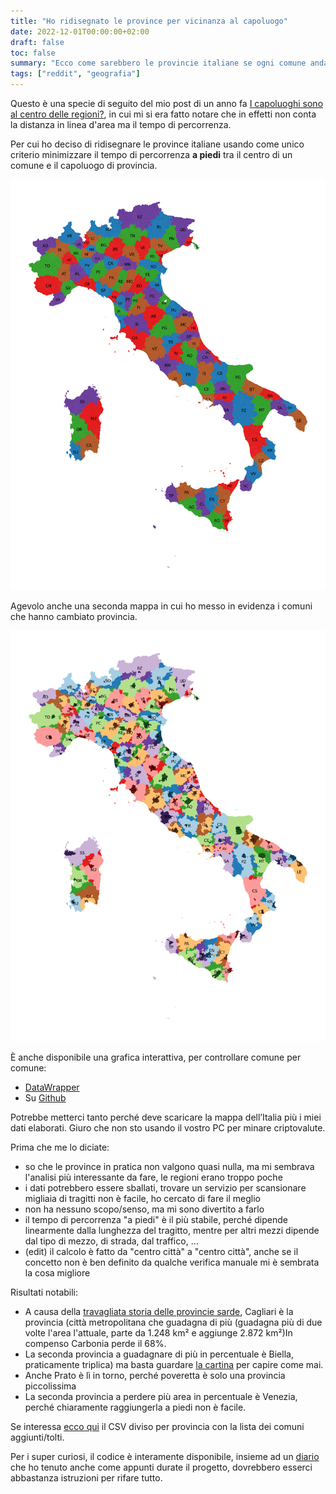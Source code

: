 ```yaml
---
title: "Ho ridisegnato le province per vicinanza al capoluogo"
date: 2022-12-01T00:00:00+02:00
draft: false
toc: false
summary: "Ecco come sarebbero le provincie italiane se ogni comune andasse con il capoluogo più vicino."
tags: ["reddit", "geografia"]
---
```


Questo è una specie di seguito del mio post di un anno fa [I capoluoghi sono al centro delle regioni?](/posts/capoluoghi-centro-regioni/), in cui mi si era fatto notare che in effetti non conta la distanza in linea d'area ma il tempo di percorrenza.

Per cui ho deciso di ridisegnare le province italiane usando come unico criterio minimizzare il tempo di percorrenza **a piedi** tra il centro di un comune e il capoluogo di provincia.

![Le province italiane per vicinanza](/images/province-vicinanza/province-ns.png)

Agevolo anche una seconda mappa in cui ho messo in evidenza i comuni che hanno cambiato provincia.

![In colore più acceso i capoluoghi e i comuni che hanno "cambiato" provincia.](/images/province-vicinanza/province-nc.png)

È anche disponibile una grafica interattiva, per controllare comune per comune:

* [DataWrapper](https://datawrapper.dwcdn.net/Cy395/1/)
* Su [Github](https://timendum.github.io/province-vicine/)

Potrebbe metterci tanto perché deve scaricare la mappa dell’Italia più i miei dati elaborati. Giuro che non sto usando il vostro PC per minare criptovalute.

Prima che me lo diciate:

* so che le province in pratica non valgono quasi nulla, ma mi sembrava l'analisi più interessante da fare, le regioni erano troppo poche
* i dati potrebbero essere sballati, trovare un servizio per scansionare migliaia di tragitti non è facile, ho cercato di fare il meglio
* non ha nessuno scopo/senso, ma mi sono divertito a farlo
* il tempo di percorrenza \"a piedi\" è il più stabile, perché dipende linearmente dalla lunghezza del tragitto, mentre per altri mezzi dipende dal tipo di mezzo, di strada, dal traffico, ...
* (edit) il calcolo è fatto da \"centro città\" a \"centro città\", anche se il concetto non è ben definito da qualche verifica manuale mi è sembrata la cosa migliore

Risultati notabili:

* A causa della [travagliata storia delle provincie sarde](https://it.wikipedia.org/wiki/Istituzione_di_nuove_province_in_Sardegna), Cagliari è la provincia (città metropolitana che guadagna di più (guadagna più di due volte l'area l'attuale, parte da 1.248 km² e aggiunge 2.872 km²)In compenso Carbonia perde il 68%.
* La seconda provincia a guadagnare di più in percentuale è Biella, praticamente triplica) ma basta guardare [la cartina](https://commons.wikimedia.org/wiki/File:Map_of_region_of_Piedmont,_Italy,_with_provinces-it.svg) per capire come mai.
* Anche Prato è lì in torno, perché poveretta è solo una provincia piccolissima
* La seconda provincia a perdere più area in percentuale è Venezia, perché chiaramente raggiungerla a piedi non è facile.

Se interessa [ecco qui](https://pastebin.com/rjSWkcm6) il CSV diviso per provincia con la lista dei comuni aggiunti/tolti.

Per i super curiosi, il codice è interamente disponibile, insieme ad un [diario](https://github.com/timendum/province-vicine/blob/master/diario.md) che ho tenuto anche come appunti durate il progetto, dovrebbero esserci abbastanza istruzioni per rifare tutto.